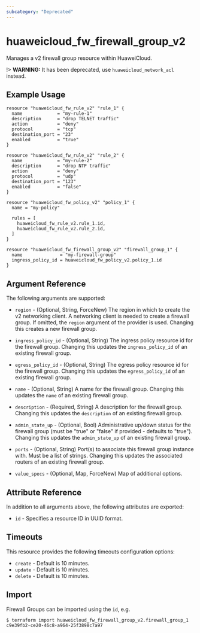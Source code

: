 ```yaml
---
subcategory: "Deprecated"
---
```


# huaweicloud\_fw\_firewall\_group\_v2

Manages a v2 firewall group resource within HuaweiCloud.

!> **WARNING:** It has been deprecated, use `huaweicloud_network_acl` instead.

## Example Usage

```hcl
resource "huaweicloud_fw_rule_v2" "rule_1" {
  name             = "my-rule-1"
  description      = "drop TELNET traffic"
  action           = "deny"
  protocol         = "tcp"
  destination_port = "23"
  enabled          = "true"
}

resource "huaweicloud_fw_rule_v2" "rule_2" {
  name             = "my-rule-2"
  description      = "drop NTP traffic"
  action           = "deny"
  protocol         = "udp"
  destination_port = "123"
  enabled          = "false"
}

resource "huaweicloud_fw_policy_v2" "policy_1" {
  name = "my-policy"

  rules = [
    huaweicloud_fw_rule_v2.rule_1.id,
    huaweicloud_fw_rule_v2.rule_2.id,
  ]
}

resource "huaweicloud_fw_firewall_group_v2" "firewall_group_1" {
  name              = "my-firewall-group"
  ingress_policy_id = huaweicloud_fw_policy_v2.policy_1.id
}
```

## Argument Reference

The following arguments are supported:

* `region` - (Optional, String, ForceNew) The region in which to create the v2 networking client. A networking client is
  needed to create a firewall group. If omitted, the
  `region` argument of the provider is used. Changing this creates a new firewall group.

* `ingress_policy_id` - (Optional, String) The ingress policy resource id for the firewall group. Changing this updates
  the `ingress_policy_id` of an existing firewall group.

* `egress_policy_id` - (Optional, String) The egress policy resource id for the firewall group. Changing this updates
  the `egress_policy_id` of an existing firewall group.

* `name` - (Optional, String) A name for the firewall group. Changing this updates the `name` of an existing firewall
  group.

* `description` - (Required, String) A description for the firewall group. Changing this updates the `description` of an
  existing firewall group.

* `admin_state_up` - (Optional, Bool) Administrative up/down status for the firewall group
  (must be "true" or "false" if provided - defaults to "true"). Changing this updates the `admin_state_up` of an
  existing firewall group.

* `ports` - (Optional, String) Port(s) to associate this firewall group instance with. Must be a list of strings.
  Changing this updates the associated routers of an existing firewall group.

* `value_specs` - (Optional, Map, ForceNew) Map of additional options.

## Attribute Reference

In addition to all arguments above, the following attributes are exported:

* `id` - Specifies a resource ID in UUID format.

## Timeouts

This resource provides the following timeouts configuration options:

* `create` - Default is 10 minutes.
* `update` - Default is 10 minutes.
* `delete` - Default is 10 minutes.

## Import

Firewall Groups can be imported using the `id`, e.g.

```
$ terraform import huaweicloud_fw_firewall_group_v2.firewall_group_1 c9e39fb2-ce20-46c8-a964-25f3898c7a97
```
